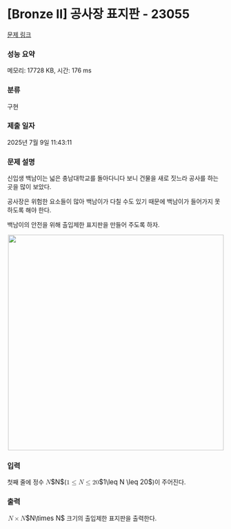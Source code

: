 # [Bronze II] 공사장 표지판 - 23055 

[문제 링크](https://www.acmicpc.net/problem/23055) 

### 성능 요약

메모리: 17728 KB, 시간: 176 ms

### 분류

구현

### 제출 일자

2025년 7월 9일 11:43:11

### 문제 설명

<p>신입생 백남이는 넓은 충남대학교를 돌아다니다 보니 건물을 새로 짓느라 공사를 하는 곳을 많이 보았다.</p>

<p>공사장은 위험한 요소들이 많아 백남이가 다칠 수도 있기 때문에 백남이가 들어가지 못하도록 해야 한다.</p>

<p>백남이의 안전을 위해 출입제한 표지판을 만들어 주도록 하자.</p>

<p style="text-align: center;"><img alt="" src="https://upload.acmicpc.net/71a59881-5b9c-434f-ba67-86c02903342f/-/preview/" style="height: 500px; width: 500px;"><br>
 </p>

### 입력 

 <p>첫째 줄에 정수 <mjx-container class="MathJax" jax="CHTML" style="font-size: 108.9%; position: relative;"><mjx-math class="MJX-TEX" aria-hidden="true"><mjx-mi class="mjx-i"><mjx-c class="mjx-c1D441 TEX-I"></mjx-c></mjx-mi></mjx-math><mjx-assistive-mml unselectable="on" display="inline"><math xmlns="http://www.w3.org/1998/Math/MathML"><mi>N</mi></math></mjx-assistive-mml><span aria-hidden="true" class="no-mathjax mjx-copytext">$N$</span></mjx-container>(<mjx-container class="MathJax" jax="CHTML" style="font-size: 108.9%; position: relative;"><mjx-math class="MJX-TEX" aria-hidden="true"><mjx-mn class="mjx-n"><mjx-c class="mjx-c31"></mjx-c></mjx-mn><mjx-mo class="mjx-n" space="4"><mjx-c class="mjx-c2264"></mjx-c></mjx-mo><mjx-mi class="mjx-i" space="4"><mjx-c class="mjx-c1D441 TEX-I"></mjx-c></mjx-mi><mjx-mo class="mjx-n" space="4"><mjx-c class="mjx-c2264"></mjx-c></mjx-mo><mjx-mn class="mjx-n" space="4"><mjx-c class="mjx-c32"></mjx-c><mjx-c class="mjx-c30"></mjx-c></mjx-mn></mjx-math><mjx-assistive-mml unselectable="on" display="inline"><math xmlns="http://www.w3.org/1998/Math/MathML"><mn>1</mn><mo>≤</mo><mi>N</mi><mo>≤</mo><mn>20</mn></math></mjx-assistive-mml><span aria-hidden="true" class="no-mathjax mjx-copytext">$1\leq N \leq 20$</span></mjx-container>)이 주어진다.</p>

### 출력 

 <p><mjx-container class="MathJax" jax="CHTML" style="font-size: 108.9%; position: relative;"> <mjx-math class="MJX-TEX" aria-hidden="true"><mjx-mi class="mjx-i"><mjx-c class="mjx-c1D441 TEX-I"></mjx-c></mjx-mi><mjx-mo class="mjx-n" space="3"><mjx-c class="mjx-cD7"></mjx-c></mjx-mo><mjx-mi class="mjx-i" space="3"><mjx-c class="mjx-c1D441 TEX-I"></mjx-c></mjx-mi></mjx-math><mjx-assistive-mml unselectable="on" display="inline"><math xmlns="http://www.w3.org/1998/Math/MathML"><mi>N</mi><mo>×</mo><mi>N</mi></math></mjx-assistive-mml><span aria-hidden="true" class="no-mathjax mjx-copytext">$N\times N$</span></mjx-container> 크기의 출입제한 표지판을 출력한다.</p>

